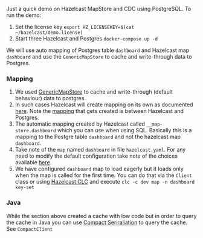 Just a quick demo on Hazelcast MapStore and CDC using PostgreSQL.
To run the demo:
1. Set the license key `export HZ_LICENSEKEY=$(cat ~/hazelcast/demo.license)`
1. Start three Hazelcast and Postgres `docker-compose up -d`

We will use auto mapping of Postgres table `dashboard` and Hazelcast map `dashboard` and use the `GenericMapStore` to cache and write-through data to Postgres.
### Mapping
1. We used [GenericMapStore](https://docs.hazelcast.com/hazelcast/5.4/mapstore/configuring-a-generic-mapstore) to cache and write-through (default behaviour) data to postgres.
1. In such cases Hazelcast will create mapping on its own as documented [here](https://docs.hazelcast.com/hazelcast/5.4/sql/mapping-to-jdbc). Note the [mapping](https://docs.hazelcast.com/hazelcast/5.4/sql/mapping-to-jdbc#data-type-mapping-between-hazelcast-and-postgresql) that gets created is between Hazelcast and Postgres.
1. The automatic mapping created by Hazelcast called `__map-store.dashboard` which you can use when using SQL. Basically this is a mapping to the Postgre table `dashboard` and not the hazelcast map `dashboard`.
1. Take note of the `map` named `dashboard` in file `hazelcast.yaml`. For any need to modify the default configuration take note of the choices available [here](https://docs.hazelcast.com/hazelcast/5.4/mapstore/configuring-a-generic-mapstore#configuration-properties-for-the-generic-mapstore).
1. We have configured `dashboard` map to load eagerly but it loads only when the map is called for the first time. You can do that via the `Client` class or using [Hazelcast CLC](https://docs.hazelcast.com/clc/latest/overview) and execute `clc -c dev map -n dashboard key-set`

### Java
While the section above created a cache with low code but in order to query the cache in Java you can use [Compact Seriraliation](https://docs.hazelcast.com/hazelcast/5.4/serialization/compact-serialization) to query the cache. See `CompactClient`
